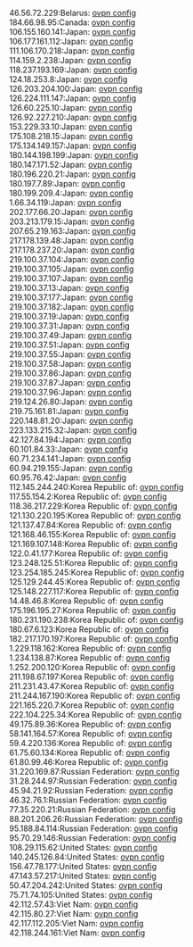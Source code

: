 46.56.72.229:Belarus: [ovpn config](vpn/46_56_72_229.ovpn)  
184.66.98.95:Canada: [ovpn config](vpn/184_66_98_95.ovpn)  
106.155.160.141:Japan: [ovpn config](vpn/106_155_160_141.ovpn)  
106.177.161.112:Japan: [ovpn config](vpn/106_177_161_112.ovpn)  
111.106.170.218:Japan: [ovpn config](vpn/111_106_170_218.ovpn)  
114.159.2.238:Japan: [ovpn config](vpn/114_159_2_238.ovpn)  
118.237.193.169:Japan: [ovpn config](vpn/118_237_193_169.ovpn)  
124.18.253.8:Japan: [ovpn config](vpn/124_18_253_8.ovpn)  
126.203.204.100:Japan: [ovpn config](vpn/126_203_204_100.ovpn)  
126.224.111.147:Japan: [ovpn config](vpn/126_224_111_147.ovpn)  
126.60.225.10:Japan: [ovpn config](vpn/126_60_225_10.ovpn)  
126.92.227.210:Japan: [ovpn config](vpn/126_92_227_210.ovpn)  
153.229.33.10:Japan: [ovpn config](vpn/153_229_33_10.ovpn)  
175.108.218.15:Japan: [ovpn config](vpn/175_108_218_15.ovpn)  
175.134.149.157:Japan: [ovpn config](vpn/175_134_149_157.ovpn)  
180.144.198.199:Japan: [ovpn config](vpn/180_144_198_199.ovpn)  
180.147.171.52:Japan: [ovpn config](vpn/180_147_171_52.ovpn)  
180.196.220.21:Japan: [ovpn config](vpn/180_196_220_21.ovpn)  
180.197.7.89:Japan: [ovpn config](vpn/180_197_7_89.ovpn)  
180.199.209.4:Japan: [ovpn config](vpn/180_199_209_4.ovpn)  
1.66.34.119:Japan: [ovpn config](vpn/1_66_34_119.ovpn)  
202.177.66.20:Japan: [ovpn config](vpn/202_177_66_20.ovpn)  
203.213.179.15:Japan: [ovpn config](vpn/203_213_179_15.ovpn)  
207.65.219.163:Japan: [ovpn config](vpn/207_65_219_163.ovpn)  
217.178.139.48:Japan: [ovpn config](vpn/217_178_139_48.ovpn)  
217.178.237.20:Japan: [ovpn config](vpn/217_178_237_20.ovpn)  
219.100.37.104:Japan: [ovpn config](vpn/219_100_37_104.ovpn)  
219.100.37.105:Japan: [ovpn config](vpn/219_100_37_105.ovpn)  
219.100.37.107:Japan: [ovpn config](vpn/219_100_37_107.ovpn)  
219.100.37.13:Japan: [ovpn config](vpn/219_100_37_13.ovpn)  
219.100.37.177:Japan: [ovpn config](vpn/219_100_37_177.ovpn)  
219.100.37.182:Japan: [ovpn config](vpn/219_100_37_182.ovpn)  
219.100.37.19:Japan: [ovpn config](vpn/219_100_37_19.ovpn)  
219.100.37.31:Japan: [ovpn config](vpn/219_100_37_31.ovpn)  
219.100.37.49:Japan: [ovpn config](vpn/219_100_37_49.ovpn)  
219.100.37.51:Japan: [ovpn config](vpn/219_100_37_51.ovpn)  
219.100.37.55:Japan: [ovpn config](vpn/219_100_37_55.ovpn)  
219.100.37.58:Japan: [ovpn config](vpn/219_100_37_58.ovpn)  
219.100.37.86:Japan: [ovpn config](vpn/219_100_37_86.ovpn)  
219.100.37.87:Japan: [ovpn config](vpn/219_100_37_87.ovpn)  
219.100.37.96:Japan: [ovpn config](vpn/219_100_37_96.ovpn)  
219.124.26.80:Japan: [ovpn config](vpn/219_124_26_80.ovpn)  
219.75.161.81:Japan: [ovpn config](vpn/219_75_161_81.ovpn)  
220.148.81.20:Japan: [ovpn config](vpn/220_148_81_20.ovpn)  
223.133.215.32:Japan: [ovpn config](vpn/223_133_215_32.ovpn)  
42.127.84.194:Japan: [ovpn config](vpn/42_127_84_194.ovpn)  
60.101.84.33:Japan: [ovpn config](vpn/60_101_84_33.ovpn)  
60.71.234.141:Japan: [ovpn config](vpn/60_71_234_141.ovpn)  
60.94.219.155:Japan: [ovpn config](vpn/60_94_219_155.ovpn)  
60.95.76.42:Japan: [ovpn config](vpn/60_95_76_42.ovpn)  
112.145.244.240:Korea Republic of: [ovpn config](vpn/112_145_244_240.ovpn)  
117.55.154.2:Korea Republic of: [ovpn config](vpn/117_55_154_2.ovpn)  
118.36.217.229:Korea Republic of: [ovpn config](vpn/118_36_217_229.ovpn)  
121.130.220.195:Korea Republic of: [ovpn config](vpn/121_130_220_195.ovpn)  
121.137.47.84:Korea Republic of: [ovpn config](vpn/121_137_47_84.ovpn)  
121.168.46.155:Korea Republic of: [ovpn config](vpn/121_168_46_155.ovpn)  
121.169.107.148:Korea Republic of: [ovpn config](vpn/121_169_107_148.ovpn)  
122.0.41.177:Korea Republic of: [ovpn config](vpn/122_0_41_177.ovpn)  
123.248.125.51:Korea Republic of: [ovpn config](vpn/123_248_125_51.ovpn)  
123.254.185.245:Korea Republic of: [ovpn config](vpn/123_254_185_245.ovpn)  
125.129.244.45:Korea Republic of: [ovpn config](vpn/125_129_244_45.ovpn)  
125.148.227.117:Korea Republic of: [ovpn config](vpn/125_148_227_117.ovpn)  
14.48.46.8:Korea Republic of: [ovpn config](vpn/14_48_46_8.ovpn)  
175.196.195.27:Korea Republic of: [ovpn config](vpn/175_196_195_27.ovpn)  
180.231.190.238:Korea Republic of: [ovpn config](vpn/180_231_190_238.ovpn)  
180.67.6.123:Korea Republic of: [ovpn config](vpn/180_67_6_123.ovpn)  
182.217.170.197:Korea Republic of: [ovpn config](vpn/182_217_170_197.ovpn)  
1.229.118.162:Korea Republic of: [ovpn config](vpn/1_229_118_162.ovpn)  
1.234.138.87:Korea Republic of: [ovpn config](vpn/1_234_138_87.ovpn)  
1.252.200.120:Korea Republic of: [ovpn config](vpn/1_252_200_120.ovpn)  
211.198.67.197:Korea Republic of: [ovpn config](vpn/211_198_67_197.ovpn)  
211.231.43.47:Korea Republic of: [ovpn config](vpn/211_231_43_47.ovpn)  
211.244.167.190:Korea Republic of: [ovpn config](vpn/211_244_167_190.ovpn)  
221.165.220.7:Korea Republic of: [ovpn config](vpn/221_165_220_7.ovpn)  
222.104.225.34:Korea Republic of: [ovpn config](vpn/222_104_225_34.ovpn)  
49.175.89.36:Korea Republic of: [ovpn config](vpn/49_175_89_36.ovpn)  
58.141.164.57:Korea Republic of: [ovpn config](vpn/58_141_164_57.ovpn)  
59.4.220.136:Korea Republic of: [ovpn config](vpn/59_4_220_136.ovpn)  
61.75.60.134:Korea Republic of: [ovpn config](vpn/61_75_60_134.ovpn)  
61.80.99.46:Korea Republic of: [ovpn config](vpn/61_80_99_46.ovpn)  
31.220.169.87:Russian Federation: [ovpn config](vpn/31_220_169_87.ovpn)  
31.28.244.97:Russian Federation: [ovpn config](vpn/31_28_244_97.ovpn)  
45.94.21.92:Russian Federation: [ovpn config](vpn/45_94_21_92.ovpn)  
46.32.76.1:Russian Federation: [ovpn config](vpn/46_32_76_1.ovpn)  
77.35.220.21:Russian Federation: [ovpn config](vpn/77_35_220_21.ovpn)  
88.201.206.26:Russian Federation: [ovpn config](vpn/88_201_206_26.ovpn)  
95.188.84.114:Russian Federation: [ovpn config](vpn/95_188_84_114.ovpn)  
95.70.29.146:Russian Federation: [ovpn config](vpn/95_70_29_146.ovpn)  
108.29.115.62:United States: [ovpn config](vpn/108_29_115_62.ovpn)  
140.245.126.84:United States: [ovpn config](vpn/140_245_126_84.ovpn)  
156.47.78.177:United States: [ovpn config](vpn/156_47_78_177.ovpn)  
47.143.57.217:United States: [ovpn config](vpn/47_143_57_217.ovpn)  
50.47.204.242:United States: [ovpn config](vpn/50_47_204_242.ovpn)  
75.71.74.105:United States: [ovpn config](vpn/75_71_74_105.ovpn)  
42.112.57.43:Viet Nam: [ovpn config](vpn/42_112_57_43.ovpn)  
42.115.80.27:Viet Nam: [ovpn config](vpn/42_115_80_27.ovpn)  
42.117.112.205:Viet Nam: [ovpn config](vpn/42_117_112_205.ovpn)  
42.118.244.161:Viet Nam: [ovpn config](vpn/42_118_244_161.ovpn)  
